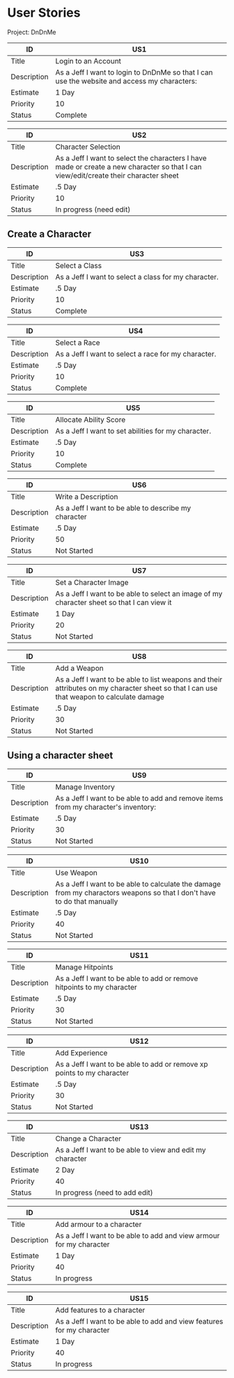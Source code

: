 # User Stories

Project: DnDnMe



| ID          | US1|
| ----------- | ----- |
| Title       | Login to an Account |
| Description | As a Jeff I want to login to DnDnMe so that I can use the website and access my characters: |
| Estimate    | 1 Day |
| Priority    | 10 |
| Status      | Complete |



| ID          | US2 |
| ----------- | ----- |
| Title       | Character Selection |
| Description | As a Jeff I want to select the characters I have made or create a new character so that I can view/edit/create their character sheet|
| Estimate    | .5 Day |
| Priority    | 10 |
| Status      | In progress (need edit) |

## Create a Character

| ID          | US3 |
| ----------- | ----- |
| Title       | Select a Class |
| Description | As a Jeff I want to select a class for my character. |
| Estimate    | .5 Day |
| Priority    | 10 |
| Status      | Complete |

| ID          | US4|
| ----------- | ----- |
| Title       | Select a Race |
| Description | As a Jeff I want to select a race for my character. |
| Estimate    | .5 Day |
| Priority    | 10 |
| Status      | Complete |

| ID          | US5|
| ----------- | ----- |
| Title       | Allocate Ability Score |
| Description | As a Jeff I want to set abilities for my character. |
| Estimate    | .5 Day |
| Priority    | 10 |
| Status      | Complete |

| ID          | US6|
| ----------- | ----- |
| Title       | Write a Description |
| Description | As a Jeff I want to be able to describe my character |
| Estimate    | .5 Day |
| Priority    | 50 |
| Status      | Not Started |

| ID          |US7 |
| ----------- | ----- |
| Title       | Set a Character Image |
| Description | As a Jeff I want to be able to select an image of my character sheet so that I can view it |
| Estimate    | 1 Day |
| Priority    | 20 |
| Status      | Not Started |

| ID          |US8 |
| ----------- | ----- |
| Title       | Add a Weapon |
| Description | As a Jeff I want to be able to list weapons and their attributes on my character sheet so that I can use that weapon to calculate damage |
| Estimate    | .5 Day |
| Priority    | 30 |
| Status      | Not Started |

## Using a character sheet

| ID          | US9 |
| ----------- | ----- |
| Title       | Manage Inventory |
| Description | As a Jeff I want to be able to add and remove items from my character's inventory: |
| Estimate    | .5 Day |
| Priority    | 30 |
| Status      | Not Started |

| ID          | US10|
| ----------- | ----- |
| Title       | Use Weapon |
| Description | As a Jeff I want to be able to calculate the damage from my charactors weapons so that I don't have to do that manually |
| Estimate    | .5 Day |
| Priority    | 40 |
| Status      | Not Started |

| ID          | US11 |
| ----------- | ----- |
| Title       | Manage Hitpoints |
| Description | As a Jeff I want to be able to add or remove hitpoints to my character |
| Estimate    | .5 Day |
| Priority    | 30 |
| Status      | Not Started |

| ID          | US12 |
| ----------- | ----- |
| Title       | Add Experience |
| Description | As a Jeff I want to be able to add or remove xp points to my character |
| Estimate    | .5 Day |
| Priority    | 30 |
| Status      | Not Started |

| ID          | US13 |
| ----------- | ----- |
| Title       | Change a Character |
| Description | As a Jeff I want to be able to view and edit my character |
| Estimate    | 2 Day |
| Priority    | 40 |
| Status      | In progress (need to add edit) |

| ID          | US14 |
| ----------- | ----- |
| Title       | Add armour to a character |
| Description | As a Jeff I want to be able to add and view armour for my character |
| Estimate    | 1 Day |
| Priority    | 40 |
| Status      | In progress |

| ID          | US15 |
| ----------- | ----- |
| Title       | Add features to a character |
| Description | As a Jeff I want to be able to add and view features for my character |
| Estimate    | 1 Day |
| Priority    | 40 |
| Status      | In progress |
